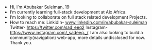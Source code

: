- Hi, I’m Abubakar Suleiman, 19
- I’m currently learning full-stack development at Alx Africa.
- I’m looking to collaborate on full stack related development Projects.
- How to reach me:
LinkidIn- www.linkedin.com/in/abubakar-suleiman
Twitter- https://twitter.com/sad_eeq2
Instagram- https://www.instagram.com/_sadeeq._/
I am also looking to build a community(navigation) web-app, more details undisclosed for now.
Thank you.

